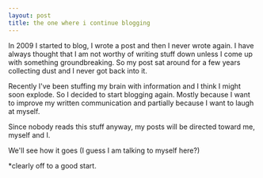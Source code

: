 ```yaml
---
layout: post
title: the one where i continue blogging
---
```


In 2009 I started to blog, I wrote a post and then I never wrote again. I have always thought that I am not worthy of writing stuff down unless I come up with something groundbreaking. So my post sat around for a few years collecting dust and I never got back into it.

Recently I've been stuffing my brain with information and I think I might soon explode. So I decided to start blogging again. Mostly because I want to improve my written communication and partially because I want to laugh at myself.

Since nobody reads this stuff anyway, my posts will be directed toward me, myself and I. 

We'll see how it goes (I guess I am talking to myself here?)

*clearly off to a good start.





